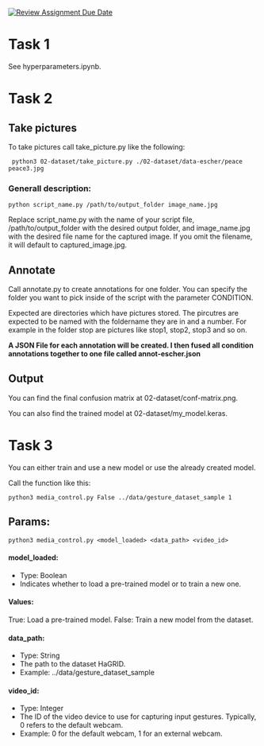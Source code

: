 [![Review Assignment Due Date](https://classroom.github.com/assets/deadline-readme-button-24ddc0f5d75046c5622901739e7c5dd533143b0c8e959d652212380cedb1ea36.svg)](https://classroom.github.com/a/GaaycKto)


# Task 1

See hyperparameters.ipynb.

# Task 2

## Take pictures

To take pictures call take_picture.py like the following:

```
 python3 02-dataset/take_picture.py ./02-dataset/data-escher/peace peace3.jpg
```

### Generall description:
```
python script_name.py /path/to/output_folder image_name.jpg
```

Replace script_name.py with the name of your script file, /path/to/output_folder with the desired output folder, and image_name.jpg with the desired file name for the captured image. If you omit the filename, it will default to captured_image.jpg.

## Annotate

Call annotate.py to create annotations for one folder. You can specify the folder you want to pick inside of the script with the parameter CONDITION.

Expected are directories which have pictures stored. The pircutres are expected to be named with the foldername they are in and a number. For example in the folder stop are pictures like stop1, stop2, stop3 and so on.

**A JSON File for each annotation will be created. I then fused all condition annotations together to one file called annot-escher.json**

## Output

You can find the final confusion matrix at 02-dataset/conf-matrix.png.

You can also find the trained model at 02-dataset/my_model.keras.


# Task 3

You can either train and use a new model or use the already created model.

Call the function like this:
```
python3 media_control.py False ../data/gesture_dataset_sample 1
```

## Params:

```
python3 media_control.py <model_loaded> <data_path> <video_id>
```

#### model_loaded:

- Type: Boolean 
- Indicates whether to load a pre-trained model or to train a new one.

#### Values:
True: Load a pre-trained model.
False: Train a new model from the dataset.


#### data_path:

- Type: String
- The path to the dataset HaGRID.
- Example: ../data/gesture_dataset_sample
 
#### video_id:

- Type: Integer
- The ID of the video device to use for capturing input gestures. Typically, 0 refers to the default webcam.
- Example: 0 for the default webcam, 1 for an external webcam.
